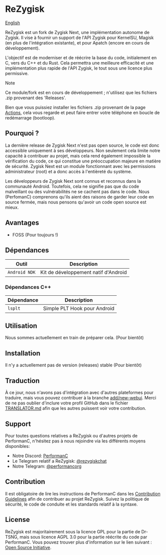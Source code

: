 # ReZygisk

[English](../README.md)

ReZygisk est un fork de Zygisk Next, une implémentation autonome de Zygisk. Il vise à fournir un support de l'API Zygisk pour KernelSU, Magisk (en plus de l'intégration existante), et pour Apatch (encore en cours de développement).

L'objectif est de moderniser et de réécrire la base du code, initialement en C, vers du C++ et du Rust. Cela permettra une meilleure efficacité et une implémentation plus rapide de l'API Zygisk, le tout sous une licence plus permissive.

> [!NOTE]
> Ce module/fork est en cours de développement ; n'utilisez que les fichiers .zip provenant des 'Releases'.
>
>Bien que vous puissiez installer les fichiers .zip provenant de la page [Actions](https://github.com/PerformanC/ReZygisk/actions), cela vous regarde et peut faire entrer votre téléphone en boucle de redémarrage (bootloop).
## Pourquoi ?

La dernière release de Zygisk Next n'est pas open source, le code est donc accessible uniquement à ses développeurs. Non seulement cela limite notre capacité à contribuer au projet, mais cela rend également impossible la vérification du code, ce qui constitue une préoccupation majeure en matière de sécurité. Zygisk Next est un module fonctionnant avec les permissions administrateur (root) et a donc accès à l'entièreté du système.

Les développeurs de Zygisk Next sont connus et reconnus dans la communauté Android. Toutefois, cela ne signifie pas que du code malveillant ou des vulnérabilités ne se cachent pas dans le code. Nous (PerfomanC) comprenons qu'ils aient des raisons de garder leur code en source fermée, mais nous pensons qu'avoir un code open source est mieux.

## Avantages

- FOSS (Pour toujours !)

## Dépendances

| Outil            | Description                           |
|-----------------|----------------------------------------|
| `Android NDK`   | Kit de développement natif d'Android   |

### Dépendances C++ 

| Dépendance | Description                   |
|------------|-------------------------------|
| `lsplt`    | Simple PLT Hook pour Android  |

## Utilisation

Nous sommes actuellement en train de préparer cela. (Pour bientôt)

## Installation

Il n'y a actuellement pas de version (releases) stable (Pour bientôt)

## Traduction

À ce jour, nous n'avons pas d'intégration avec d'autres plateformes pour traduire, mais vous pouvez contribuer à la branche [add/new-webui](https://github.com/PerformanC/ReZygisk/tree/add/new-webui). Merci de ne pas oublier d'inclure votre profil GitHub dans le fichier [TRANSLATOR.md](https://github.com/PerformanC/ReZygisk/blob/add/new-webui/TRANSLATOR.md) afin que les autres puissent voir votre contribution.

## Support

Pour toutes questions relatives a ReZygisk ou d'autres projets de PerformanC, n'hésitez pas à nous rejoindre via les différents moyens disponibles: 

- Notre Discord: [PerformanC](https://discord.gg/uPveNfTuCJ)
- Le Telegram relatif a ReZygisk: [@rezygiskchat](https://t.me/rezygiskchat)
- Notre Telegram: [@performancorg](https://t.me/performancorg)

## Contribution

Il est obligatoire de lire les instructions de PerformanC dans les [Contribution Guidelines](https://github.com/PerformanC/contributing) afin de contribuer au projet ReZygisk. Suivez la politique de sécurité, le code de conduite et les standards relatif à la syntaxe.

## License

ReZygisk est majoritairement sous la licence GPL pour la partie de Dr-TSNG, mais sous licence AGPL 3.0 pour la partie réécrite du code par PerformanC. Vous pouvez trouver plus d'information sur le lien suivant : [Open Source Initiative](https://opensource.org/licenses/AGPL-3.0).
